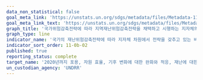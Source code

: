```yaml
---
data_non_statistical: false
goal_meta_link: 'https://unstats.un.org/sdgs/metadata/files/Metadata-11-0b-02.pdf'
goal_meta_link_text: 'https://unstats.un.org/sdgs/metadata/files/Metadata-11-0b-02.pdf'
graph_title: '국가위험감축전략에 따라 지역재난위험감축전략을 채택하고 시행하는 지자체의 비율'
graph_type: line
indicator_name: '국가의 재난위험감축전략에 따라 지자체 차원에서 전략을 갖추고 있는 비율'
indicator_sort_order: 11-0b-02
published: true
reporting_status: complete
target_name: '2020년까지 포용, 자원 효율, 기후 변화에 대한 완화와 적응, 재난에 대한 회복력을 위한 통합 정책 및 계획을 채택, 시행하는 도시와 거주지의 수를 대폭 확대하고, 2015-2030년 재난위험감소를 위한 센다이 프레임워크에 맞추어 모든 수준에서의 통합적인 재난위기관리를 구축하고 시행함'
un_custodian_agency: 'UNDRR'
---
```

